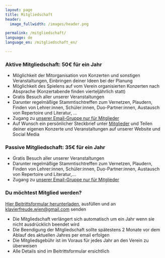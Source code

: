 ```yaml
---
layout: page
title: Mitgliedschaft
header:
  image_fullwidth: /images/header.png

permalink: /mitgliedschaft/
language: de
language_en: /mitgliedschaft_en/

---
```


### Aktive Mitgliedschaft: 50€ für ein Jahr

* Möglichkeit der Mitorganisation von Konzerten und sonstigen Veranstaltungen, Einbringen deiner Ideen bei der Planung
* Möglichkeit des Spielens auf vom Verein organisierten Konzerten nach Absprache (Konzertabende finden vierteljährlich statt)
* Gratis Besuch aller unserer Veranstaltungen
* Darunter regelmäßige Stammtischtreffen zum Vernetzen, Plaudern, Finden von Lehrer:innen,
Schüler:innen, Duo-Partner:innen, Austausch von Repertoire und Literatur, ...
* Zugang zu [unserer Email-Gruppe nur für Mitglieder](/mailinglist/)
* Auf Wunsch ein persönlicher Steckbrief unter <a href="/members/">Mitglieder</a> und Teilen deiner eigenen Konzerte und Veranstaltungen auf unserer Website und Social Media

### Passive Mitgliedschaft: 35€ für ein Jahr

* Gratis Besuch aller unserer Veranstaltungen
* Darunter regelmäßige Stammtischtreffen zum Vernetzen, Plaudern, Finden von Lehrer:innen, Schüler:innen, Duo-Partner:innen, Austausch von Repertoire und Literatur,...
* Zugang zu [unserer Email-Gruppe nur für Mitglieder](/mailinglist/)


### Du möchtest Mitglied werden?

<a href="/verein-klavierfreude-beitrittsformular.pdf">Hier Beitrittsformular herunterladen,</a> ausfüllen und an <a href="mailto:klavierfreude.wien@gmail.com">klavierfreude.wien@gmail.com</a> senden

* Die Mitgliedschaft verlängert sich automatisch um ein Jahr wenn sie nicht ausdrücklich beendet wird
* Die Beendigung der Mitgliedschaft sollte spätestens 2 Monate vor dem Ablauf des aktuellen Jahres per email erfolgen
* Die Mitgliedsgebühr ist im Voraus für jedes Jahr an den Verein zu überweisen
* Alle Details sind im Beitrittsformular ersichtlich
